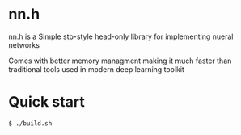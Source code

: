 # nn.h

nn.h is a Simple stb-style head-only library for implementing nueral networks

Comes with better memory managment making it much faster than traditional tools used in modern deep learning toolkit

# Quick start

```
$ ./build.sh
```